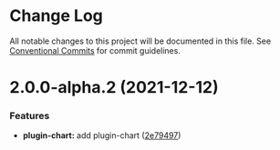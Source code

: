 # Change Log

All notable changes to this project will be documented in this file.
See [Conventional Commits](https://conventionalcommits.org) for commit guidelines.

# 2.0.0-alpha.2 (2021-12-12)


### Features

* **plugin-chart:** add plugin-chart ([2e79497](https://github.com/Renovamen/vuepress-theme-gungnir/commit/2e79497b3628ea3461e08caea530026476f24744))

